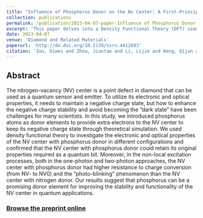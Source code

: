 ```yaml
---
title: "Influence of Phosphorus Donor on the Nv Center: A First-Principles Study (Preprint)"
collection: publications
permalink: /publication/2023-04-07-paper-Influence of Phosphorus Donor on the Nv Center - A First-Principles Study
excerpt: 'This paper delves into a Density Functional Theory (DFT) simulation, demonstrating the potential for increased stability and functionality of the Nitrogen-Vacancy (NV) center in phosphorus-doped diamond, surpassing its nitrogen-doped counterparts. Such enhancements hold significant promise for optimizing the performance of the NV center in quantum applications.'
date: 2023-04-07
venue: 'Diamond and Related Materials'
paperurl: 'http://dx.doi.org/10.2139/ssrn.4412693'
citation: 'Zou, Diwei and Zhou, Jiantao and Li, Lijie and Wang, Qijun and Liang, Kang and Chen, Liwei and Shen, Wei and Wu, Gai, Influence of Phosphorus Donor on the Nv Center: A First-Principles Study. Available at SSRN: https://ssrn.com/abstract=4412693 or http://dx.doi.org/10.2139/ssrn.4412693'
---
```


## Abstract
The nitrogen-vacancy (NV) center is a point defect in diamond that can be used as a quantum sensor and emitter. To utilize its electronic and optical properties, it needs to maintain a negative charge state, but how to enhance the negative charge stability and avoid becoming the “dark state” have been challenges for many scientists. In this study, we introduced phosphorus atoms as donor elements to provide extra electrons to the NV center to keep its negative charge state through theoretical simulation. We used density functional theory to investigate the electronic and optical properties of the NV center with phosphorus donor in different configurations and confirmed that the NV center with phosphorus donor could retain its original properties required as a quantum bit. Moreover, in the non-local excitation processes, both in the one-photon and two-photon approaches, the NV center with phosphorus donor had higher resistance to charge conversion (from NV- to NV0) and the “photo-blinking” phenomenon than the NV center with nitrogen donor. Our results suggest that phosphorus can be a promising donor element for improving the stability and functionality of the NV center in quantum applications.

### [Browse the preprint online](http://dx.doi.org/10.2139/ssrn.4412693)